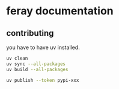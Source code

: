 # feray documentation

## contributing

you have to have uv installed.

```bash
uv clean
uv sync --all-packages
uv build --all-packages

uv publish --token pypi-xxx
```
